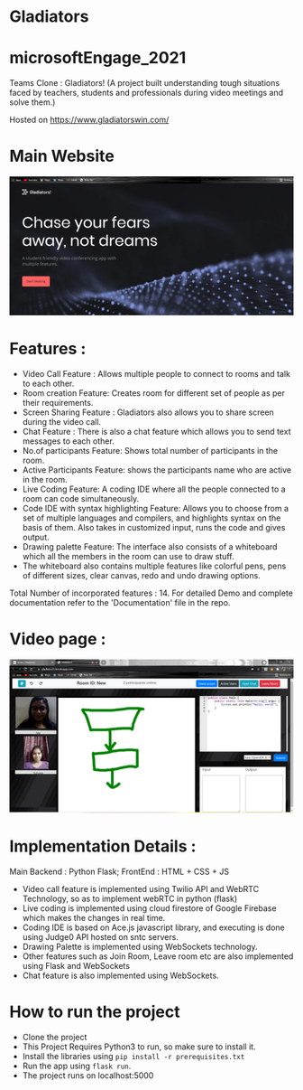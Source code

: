 # Gladiators
# microsoftEngage_2021


Teams Clone : Gladiators! 
(A project built understanding tough situations faced by teachers, students and professionals during video meetings and solve them.)

Hosted on https://www.gladiatorswin.com/

# Main Website 
![Example Image](https://github.com/Tushika25/Gladiators/blob/main/Main%20website.png)




# Features :

- Video Call Feature : Allows multiple people to connect to rooms and talk to each other.
- Room creation Feature: Creates room for different set of people as per their requirements.
- Screen Sharing Feature : Gladiators also allows you to share screen during the video call.
- Chat Feature : There is also a chat feature which allows you to send text messages to each other.
- No.of participants Feature: Shows total number of participants in the room.
- Active Participants Feature: shows the participants name who are active in the room.
- Live Coding Feature: A coding IDE where all the people connected to a room can code simultaneously.
- Code IDE with syntax highlighting Feature: Allows you to choose from a set of multiple languages and compilers, and highlights syntax on the basis of them. Also takes in customized input, runs the code and gives output.
- Drawing palette Feature: The interface also consists of a whiteboard which all the members in the room can use to draw stuff. 
- The whiteboard also contains multiple features like colorful pens, pens of different sizes, clear canvas, redo and undo drawing options.

Total Number of incorporated features : 14.
For detailed Demo and complete documentation refer to the 'Documentation' file in the repo.

# Video page :
![Example Image](https://github.com/Tushika25/Gladiators/blob/main/Video%20page.png)


# Implementation Details :

Main Backend : Python Flask;
FrontEnd : HTML + CSS + JS

- Video call feature is implemented using Twilio API and WebRTC Technology, so as to implement webRTC in python (flask)
- Live coding is implemented using cloud firestore of Google Firebase which makes the changes in real time.
- Coding IDE is based on Ace.js javascript library, and executing is done using Judge0 API hosted on sntc servers.
- Drawing Palette is implemented using WebSockets technology.
- Other features such as Join Room, Leave room etc are also implemented using Flask and WebSockets
- Chat feature is also implemented using WebSockets.

# How to run the project

- Clone the project
- This Project Requires Python3 to run, so make sure to install it.
- Install the libraries using `pip install -r prerequisites.txt`
- Run the app using `flask run`.
- The project runs on localhost:5000
